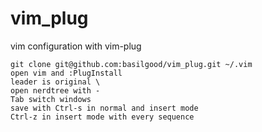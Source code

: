 # vim_plug
vim configuration with vim-plug

```vim
git clone git@github.com:basilgood/vim_plug.git ~/.vim
open vim and :PlugInstall
leader is original \
open nerdtree with -
Tab switch windows
save with Ctrl-s in normal and insert mode
Ctrl-z in insert mode with every sequence
```

